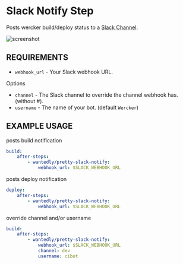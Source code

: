 # Slack Notify Step
Posts wercker build/deploy status to a [Slack Channel](https://slack.com/).

![screenshot](https://raw.githubusercontent.com/wantedly/step-pretty-slack-notify/master/screenshot.png)

## REQUIREMENTS

* `webhook_url` - Your Slack webhook URL.

Options

* `channel`  - The Slack channel to override the channel webhook has. (without #).
* `username` - The name of your bot. (default `Wercker`)

## EXAMPLE USAGE
posts build notification

```yml
build:
    after-steps:
        - wantedly/pretty-slack-notify:
            webhook_url: $SLACK_WEBHOOK_URL
```

posts deploy notification

```yml
deploy:
    after-steps:
        - wantedly/pretty-slack-notify:
            webhook_url: $SLACK_WEBHOOK_URL
```

override channel and/or username

```yml
build:
    after-steps:
        - wantedly/pretty-slack-notify:
            webhook_url: $SLACK_WEBHOOK_URL
            channel: dev
            username: cibot
```

